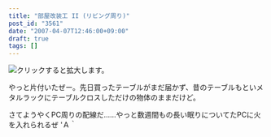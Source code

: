 ```yaml
---
title: "部屋改装工 II (リビング周り)"
post_id: "3561"
date: "2007-04-07T12:46:00+09:00"
draft: true
tags: []
---
```



![クリックすると拡大します。](https://danmaq.com/image/mixi/2007/396876730_136_s.jpg)

やっと片付いたぜー。先日買ったテーブルがまだ届かず、昔のテーブルもといメタルラックにテーブルクロスしただけの物体のままだけど。

さてようやくPC周りの配線だ……やっと数週間もの長い眠りについてたPCに火を入れられるぜ 'Ａ｀
